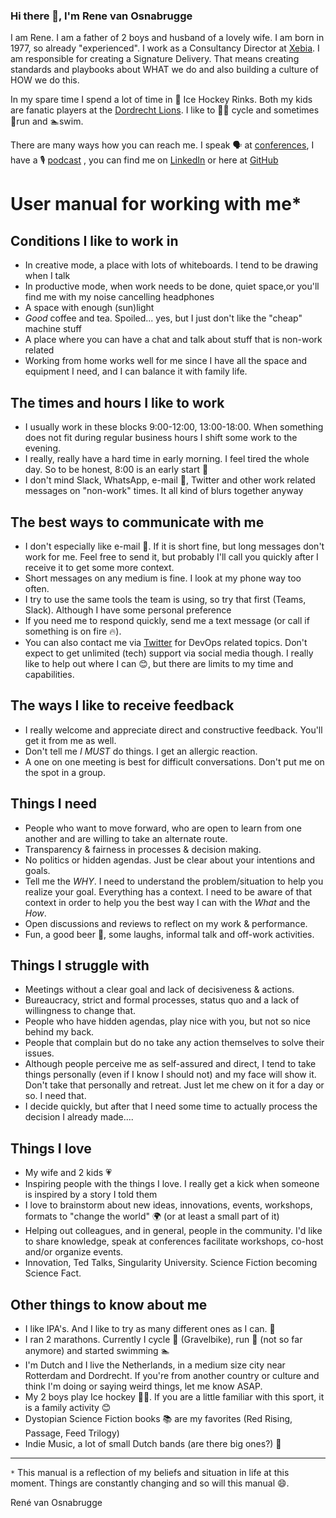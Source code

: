 ### Hi there 👋, I'm Rene van Osnabrugge

<!--
**renevanosnabrugge/renevanosnabrugge** is a ✨ _special_ ✨ repository because its `README.md` (this file) appears on your GitHub profile.

Here are some ideas to get you started:

- 🔭 I’m currently working on ...
- 🌱 I’m currently learning ...
- 👯 I’m looking to collaborate on ...
- 🤔 I’m looking for help with ...
- 💬 Ask me about ...
- 📫 How to reach me: ...
- 😄 Pronouns: ...
- ⚡ Fun fact: ...
-->
I am Rene. I am a father of 2 boys and husband of a lovely wife. I am born in 1977, so already "experienced". I work as a Consultancy Director at [Xebia](https://xebia.com). I am responsible for creating a Signature Delivery. That means creating standards and playbooks about WHAT we do and also building a culture of HOW we do this. 

In my spare time I spend a lot of time in 🏒 Ice Hockey Rinks. Both my kids are fanatic players at the [Dordrecht Lions](https://dordrechtlions.nl). I like to :biking_man: cycle and sometimes 🏃run and 🏊swim. 

There are many ways how you can reach me. I speak 🗣️ at [conferences](https://sessionize.com/ReneVanOsnabrugge/), I have a 🎙️ [podcast](https://lead-podcast.io) , you can find me on [LinkedIn](https://github.com/renevanosnabrugge/renevanosnabrugge) or here at [GitHub](https://github.com/renevanosnabrugge/renevanosnabrugge)

# User manual for working with me*

## Conditions I like to work in

- In creative mode, a place with lots of whiteboards. I tend to be drawing when I talk
- In productive mode, when work needs to be done, quiet space,or you'll find me with my noise cancelling headphones
- A space with enough (sun)light 
- *Good* coffee and tea. Spoiled... yes, but I just don't like the "cheap" machine stuff
- A place where you can have a chat and talk about stuff that is non-work related
- Working from home works well for me since I have all the space and equipment I need, and I can balance it with family life.

## The times and hours I like to work

- I usually work in these blocks 9:00-12:00, 13:00-18:00. When something does not fit during regular business hours I shift some work to the evening.
- I really, really have a hard time in early morning. I feel tired the whole day. So to be honest, 8:00 is an early start 😬
- I don't mind Slack, WhatsApp, e-mail :email:, Twitter and other work related messages on "non-work" times. It all kind of blurs together anyway

## The best ways to communicate with me

- I don't especially like e-mail :email:. If it is short fine, but long messages don't work for me. Feel free to send it, but probably I'll call you quickly after I receive it to get some more context.
- Short messages on any medium is fine. I look at my phone way too often.
- I try to use the same tools the team is using, so try that first (Teams, Slack). Although I have some personal preference
- If you need me to respond quickly, send me a text message (or call if something is on fire 🔥).
- You can also contact me via [Twitter](https://twitter.com/renevo) for DevOps related topics. Don't expect to get unlimited (tech) support via social media though. I really like to help out where I can 😊, but there are limits to my time and capabilities.

## The ways I like to receive feedback

- I really welcome and appreciate direct and constructive feedback. You'll get it from me as well.
- Don't tell me *I MUST* do things. I get an allergic reaction. 
- A one on one meeting is best for difficult conversations. Don't put me on the spot in a group.

## Things I need

- People who want to move forward, who are open to learn from one another and are willing to take an alternate route.
- Transparency & fairness in processes & decision making.
- No politics or hidden agendas. Just be clear about your intentions and goals.
- Tell me the *WHY*. I need to understand the problem/situation to help you realize your goal. Everything has a context. I need to be aware of that context in order to help you the best way I can with the *What* and the *How*.
- Open discussions and reviews to reflect on my work & performance.
- Fun, a good beer :beer:, some laughs, informal talk and off-work activities.  

## Things I struggle with

- Meetings without a clear goal and lack of decisiveness & actions.
- Bureaucracy, strict and formal processes, status quo and a lack of willingness to change that.
- People who have hidden agendas, play nice with you, but not so nice behind my back.
- People that complain but do no take any action themselves to solve their issues.
- Although people perceive me as self-assured and direct, I tend to take things personally (even if I know I should not) and my face will show it. Don't take that personally and retreat. Just let me chew on it for a day or so. I need that.
- I decide quickly, but after that I need some time to actually process the decision I already made.... 

## Things I love

- My wife and 2 kids 💗
- Inspiring people with the things I love. I really get a kick when someone is inspired by a story I told them
- I love to brainstorm about new ideas, innovations, events, workshops, formats to "change the world" :earth_africa: (or at least a small part of it)
- Helping out colleagues, and in general, people in the community. I'd like to share knowledge, speak at conferences facilitate workshops, co-host and/or organize events.
- Innovation, Ted Talks, Singularity University. Science Fiction becoming Science Fact.

## Other things to know about me

- I like IPA's. And I like to try as many different ones as I can. 🍺
- I ran 2 marathons. Currently I cycle :bicyclist: (Gravelbike), run :runner: (not so far anymore) and started swimming :swimmer:
- I'm Dutch and I live the Netherlands, in a medium size city near Rotterdam and Dordrecht. If you're from another country or culture and think I'm doing or saying weird things, let me know ASAP.
- My 2 boys play Ice hockey 🏒🥅. If you are a little familiar with this sport, it is a family activity :blush: 
- Dystopian Science Fiction books 📚 are my favorites (Red Rising, Passage, Feed Trilogy)
- Indie Music, a lot of small Dutch bands (are there big ones?) 🎸

---
`*` This manual is a reflection of my beliefs and situation in life at this moment. Things are constantly changing and so will this manual 😄.

René van Osnabrugge

